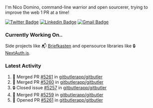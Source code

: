 
I'm Nico Domino, command-line warrior and open sourcerer, trying to improve the web 1 PR at a time!

[![Twitter Badge](https://img.shields.io/badge/-@ndom91-1ca0f1?style=flat-square&labelColor=1ca0f1&logo=twitter&logoColor=white&link=https://twitter.com/ndom91)](https://twitter.com/ndom91) [![Linkedin Badge](https://img.shields.io/badge/-ndom91-blue?style=flat-square&logo=Linkedin&logoColor=white&link=https://www.linkedin.com/in/ndom91/)](https://www.linkedin.com/in/ndom91/) [![Gmail Badge](https://img.shields.io/badge/-yo@ndo.dev-c14438?style=flat-square&logo=mail.ru&logoColor=white&link=mailto:yo@ndo.dev)](mailto:yo@ndo.dev)

### Currently Working On..

Side projects like 📬 [Briefkasten](https://briefkastenhq.com) and opensource libraries like 🔒 [NextAuth.js](https://github.com/nextauthjs/next-auth).

<!--START_SECTION_PROFILE_VIEWS:readme-info-->
<!--END_SECTION_PROFILE_VIEWS:readme-info-->

<!--START_SECTION_DAILY_COMMIT:readme-info-->
<!--END_SECTION_DAILY_COMMIT:readme-info-->

<!--START_SECTION_WEEKLY_COMMIT:readme-info-->
<!--END_SECTION_WEEKLY_COMMIT:readme-info-->

### Latest Activity

<!--START_SECTION:activity-->
1. 🎉 Merged PR [#5261](https://github.com/gitbutlerapp/gitbutler/pull/5261) in [gitbutlerapp/gitbutler](https://github.com/gitbutlerapp/gitbutler)
2. 🎉 Merged PR [#5260](https://github.com/gitbutlerapp/gitbutler/pull/5260) in [gitbutlerapp/gitbutler](https://github.com/gitbutlerapp/gitbutler)
3. 🔒 Closed issue [#5257](https://github.com/gitbutlerapp/gitbutler/issues/5257) in [gitbutlerapp/gitbutler](https://github.com/gitbutlerapp/gitbutler)
4. 🎉 Merged PR [#5259](https://github.com/gitbutlerapp/gitbutler/pull/5259) in [gitbutlerapp/gitbutler](https://github.com/gitbutlerapp/gitbutler)
5. 💪 Opened PR [#5261](https://github.com/gitbutlerapp/gitbutler/pull/5261) in [gitbutlerapp/gitbutler](https://github.com/gitbutlerapp/gitbutler)
<!--END_SECTION:activity-->
